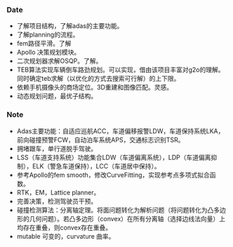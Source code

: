 ### Date
- 了解项目结构，了解adas的主要功能。
- 了解planning的流程。
- fem路径平滑。了解
- Apollo 决策规划模块。
- 二次规划器求解OSQP。了解。
- TEB算法实现车辆倒车路劲规划。可以实现，借由该项目丰富对g2o的理解。同时确定teb求解（以优化的方式去搜索可行解）的上下限。
- 依赖手机摄像头的商场定位。3D重建和图像匹配。灵感。
- 动态规划问题，最优子结构。


### Note
- Adas主要功能：自适应巡航ACC，车道偏移报警LDW，车道保持系统LKA，前向碰撞预警FCW，自动泊车系统APS，交通标志识别TSR。
- 拥堵跟车，单行道脱手驾驶。
- LSS（车道支持系统）功能集合LDW（车道偏离系统），LDP（车道偏离抑制），ELK（警急车道保持），LCC（车道居中保持）。
- 参考Apollo的fem smooth，修改CurveFitting，实现参考点多项式拟合函数。
- RTK，EM，Lattice planner。
- 完善决策，检测驾驶员干预。
- 碰撞检测算法：分离轴定理。将面问题转化为解析问题（将问题转化为凸多边形的几何问题）。若凸多边形（convex）在所有分离轴（选择边线法向量）上均存在重叠，则convex存在重叠。
- mutable 可变的，curvature 曲率。